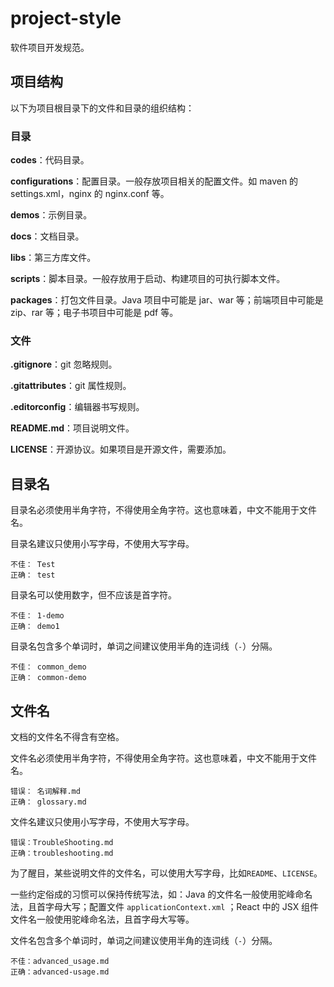 # project-style

软件项目开发规范。

## 项目结构

以下为项目根目录下的文件和目录的组织结构：

### 目录

**codes**：代码目录。

**configurations**：配置目录。一般存放项目相关的配置文件。如 maven 的 settings.xml，nginx 的 nginx.conf 等。

**demos**：示例目录。

**docs**：文档目录。

**libs**：第三方库文件。

**scripts**：脚本目录。一般存放用于启动、构建项目的可执行脚本文件。

**packages**：打包文件目录。Java 项目中可能是 jar、war 等；前端项目中可能是 zip、rar 等；电子书项目中可能是 pdf 等。

### 文件

**.gitignore**：git 忽略规则。

**.gitattributes**：git 属性规则。

**.editorconfig**：编辑器书写规则。

**README.md**：项目说明文件。

**LICENSE**：开源协议。如果项目是开源文件，需要添加。

## 目录名

目录名必须使用半角字符，不得使用全角字符。这也意味着，中文不能用于文件名。

目录名建议只使用小写字母，不使用大写字母。

```
不佳： Test
正确： test
```

目录名可以使用数字，但不应该是首字符。

```
不佳： 1-demo
正确： demo1
```

目录名包含多个单词时，单词之间建议使用半角的连词线（`-`）分隔。

```
不佳： common_demo
正确： common-demo
```

## 文件名

文档的文件名不得含有空格。

文件名必须使用半角字符，不得使用全角字符。这也意味着，中文不能用于文件名。

```
错误： 名词解释.md
正确： glossary.md
```

文件名建议只使用小写字母，不使用大写字母。

```
错误：TroubleShooting.md
正确：troubleshooting.md 
```

为了醒目，某些说明文件的文件名，可以使用大写字母，比如`README`、`LICENSE`。

一些约定俗成的习惯可以保持传统写法，如：Java 的文件名一般使用驼峰命名法，且首字母大写；配置文件  `applicationContext.xml` ；React 中的 JSX 组件文件名一般使用驼峰命名法，且首字母大写等。

文件名包含多个单词时，单词之间建议使用半角的连词线（`-`）分隔。

```
不佳：advanced_usage.md
正确：advanced-usage.md
```
